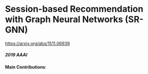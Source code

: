 # Session-based Recommendation with Graph Neural Networks (SR-GNN)

https://arxiv.org/abs/1511.06939

##### *2019 AAAI*

**Main Contributions**:
